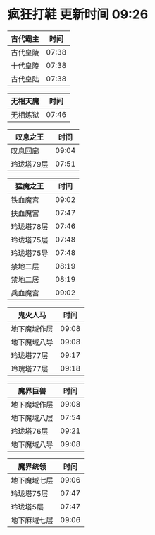 # 疯狂打鞋 更新时间 09:26

| 古代霸主   | 时间    |
|--------|-------|
| 古代皇陵 | 07:38 |
| 十代皇陵 | 07:38 |
| 古代皇陆 | 07:38 |

| 无相天魔   | 时间    |
|--------|-------|
| 无相炼狱 | 07:46 |

| 叹息之王   | 时间    |
|--------|-------|
| 叹息回廊 | 09:04 |
| 玲珑塔79层 | 07:51 |

| 猛魔之王   | 时间    |
|--------|-------|
| 铁血魔宫 | 09:02 |
| 扶血魔宫 | 07:47 |
| 玲珑塔78层 | 07:46 |
| 玲珑塔75层 | 07:48 |
| 玲珑塔75导 | 07:48 |
| 禁地二层 | 08:19 |
| 禁地二居 | 08:19 |
| 兵血魔宫 | 09:02 |

| 鬼火人马   | 时间    |
|--------|-------|
| 地下魔域作层 | 09:08 |
| 地下魔域八导 | 09:08 |
| 玲珑塔77层 | 09:17 |
| 玲瑰塔77层 | 09:18 |

| 魔界巨兽   | 时间    |
|--------|-------|
| 地下魔域作层 | 09:08 |
| 地下魔域八层 | 07:54 |
| 玲珑塔76层 | 09:21 |
| 地下魔域八导 | 09:08 |

| 魔界统领   | 时间    |
|--------|-------|
| 地下魔域七层 | 09:06 |
| 玲珑塔75层 | 07:47 |
| 玲珑塔5层 | 07:47 |
| 地下麻域七层 | 09:06 |